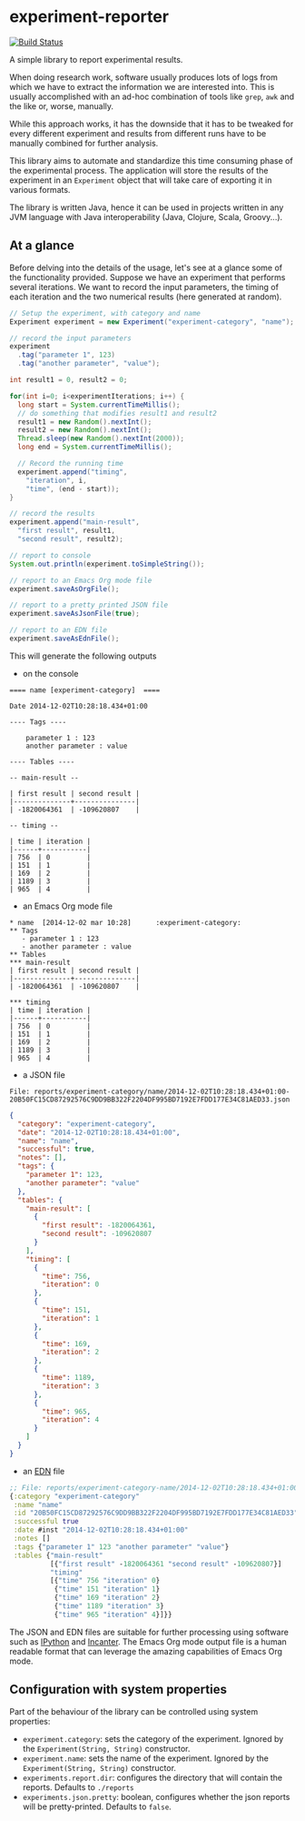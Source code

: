 experiment-reporter
===================

[![Build Status](https://travis-ci.org/Cecca/experiment-reporter.svg?branch=master)](https://travis-ci.org/Cecca/experiment-reporter)

A simple library to report experimental results.

When doing research work, software usually produces lots of logs from which
we have to extract the information we are interested into. This is usually
accomplished with an ad-hoc combination of tools like `grep`, `awk` and the
like or, worse, manually.

While this approach works, it has the downside that it has to be tweaked for
every different experiment and results from different runs have to be manually
combined for further analysis.

This library aims to automate and standardize this time consuming phase of
the experimental process. The application will store the results of the
experiment in an `Experiment` object that will take care of exporting it
in various formats.

The library is written Java, hence it can be used in projects written
in any JVM language with Java interoperability (Java, Clojure,
Scala, Groovy...).

At a glance
-----------

Before delving into the details of the usage, let's see at a glance some
of the functionality provided. Suppose we have an experiment that performs
several iterations. We want to record the input parameters, the timing of
each iteration and the two numerical results (here generated at random).

```java
// Setup the experiment, with category and name
Experiment experiment = new Experiment("experiment-category", "name");

// record the input parameters
experiment
  .tag("parameter 1", 123)
  .tag("another parameter", "value");

int result1 = 0, result2 = 0;

for(int i=0; i<experimentIterations; i++) {
  long start = System.currentTimeMillis();
  // do something that modifies result1 and result2
  result1 = new Random().nextInt();
  result2 = new Random().nextInt();
  Thread.sleep(new Random().nextInt(2000));
  long end = System.currentTimeMillis();

  // Record the running time
  experiment.append("timing",
    "iteration", i,
    "time", (end - start));
}

// record the results
experiment.append("main-result",
  "first result", result1,
  "second result", result2);

// report to console
System.out.println(experiment.toSimpleString());

// report to an Emacs Org mode file
experiment.saveAsOrgFile();

// report to a pretty printed JSON file
experiment.saveAsJsonFile(true);

// report to an EDN file
experiment.saveAsEdnFile();
```

This will generate the following outputs

 - on the console

```
==== name [experiment-category]  ====

Date 2014-12-02T10:28:18.434+01:00

---- Tags ----

    parameter 1 : 123
    another parameter : value

---- Tables ----

-- main-result --

| first result | second result |
|--------------+---------------|
| -1820064361  | -109620807    |

-- timing --

| time | iteration |
|------+-----------|
| 756  | 0         |
| 151  | 1         |
| 169  | 2         |
| 1189 | 3         |
| 965  | 4         |
```

 - an Emacs Org mode file

```org-mode
* name  [2014-12-02 mar 10:28]      :experiment-category:
** Tags
   - parameter 1 : 123
   - another parameter : value
** Tables
*** main-result
| first result | second result |
|--------------+---------------|
| -1820064361  | -109620807    |

*** timing
| time | iteration |
|------+-----------|
| 756  | 0         |
| 151  | 1         |
| 169  | 2         |
| 1189 | 3         |
| 965  | 4         |
```

 - a JSON file

  `File: reports/experiment-category/name/2014-12-02T10:28:18.434+01:00-20B50FC15CD87292576C9DD9BB322F2204DF995BD7192E7FDD177E34C81AED33.json`
```json
{
  "category": "experiment-category",
  "date": "2014-12-02T10:28:18.434+01:00",
  "name": "name",
  "successful": true,
  "notes": [],
  "tags": {
    "parameter 1": 123,
    "another parameter": "value"
  },
  "tables": {
    "main-result": [
      {
        "first result": -1820064361,
        "second result": -109620807
      }
    ],
    "timing": [
      {
        "time": 756,
        "iteration": 0
      },
      {
        "time": 151,
        "iteration": 1
      },
      {
        "time": 169,
        "iteration": 2
      },
      {
        "time": 1189,
        "iteration": 3
      },
      {
        "time": 965,
        "iteration": 4
      }
    ]
  }
}
```

 - an [EDN](https://github.com/edn-format/edn) file

```clojure
;; File: reports/experiment-category-name/2014-12-02T10:28:18.434+01:00-20B50FC15CD87292576C9DD9BB322F2204DF995BD7192E7FDD177E34C81AED33.edn
{:category "experiment-category"
 :name "name"
 :id "20B50FC15CD87292576C9DD9BB322F2204DF995BD7192E7FDD177E34C81AED33"
 :successful true
 :date #inst "2014-12-02T10:28:18.434+01:00"
 :notes []
 :tags {"parameter 1" 123 "another parameter" "value"}
 :tables {"main-result"
          [{"first result" -1820064361 "second result" -109620807}]
          "timing"
          [{"time" 756 "iteration" 0}
           {"time" 151 "iteration" 1}
           {"time" 169 "iteration" 2}
           {"time" 1189 "iteration" 3}
           {"time" 965 "iteration" 4}]}}
```

The JSON and EDN files are suitable for further processing using
software such as [IPython](http://ipython.org) and
[Incanter](http://incanter.org). The Emacs Org mode output file is a
human readable format that can leverage the amazing capabilities of
Emacs Org mode.

Configuration with system properties
------------------------------------

Part of the behaviour of the library can be controlled using system
properties:

 - `experiment.category`: sets the category of the experiment. Ignored
   by the `Experiment(String, String)` constructor.
 - `experiment.name`: sets the name of the experiment. Ignored by the
   `Experiment(String, String)` constructor.
 - `experiments.report.dir`: configures the directory that will
   contain the reports. Defaults to `./reports`
 - `experiments.json.pretty`: boolean, configures whether the json
   reports will be pretty-printed. Defaults to `false`.
